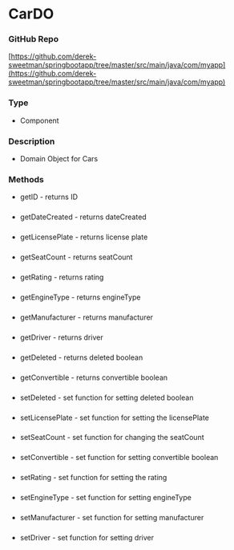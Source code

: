 # CarDO  
### GitHub Repo  
[https://github.com/derek-sweetman/springbootapp/tree/master/src/main/java/com/myapp](https://github.com/derek-sweetman/springbootapp/tree/master/src/main/java/com/myapp)  
### Type  
- Component  
### Description  
- Domain Object for Cars  
### Methods  
- getID - returns ID  
###   
- getDateCreated - returns dateCreated  
###   
- getLicensePlate - returns license plate  
###   
- getSeatCount - returns seatCount  
###   
- getRating - returns rating  
###   
- getEngineType - returns engineType  
###   
- getManufacturer - returns manufacturer  
###   
- getDriver - returns driver  
###   
- getDeleted - returns deleted boolean  
###   
- getConvertible - returns convertible boolean  
###   
- setDeleted - set function for setting deleted boolean  
###   
- setLicensePlate - set function for setting the licensePlate  
###   
- setSeatCount - set function for changing the seatCount  
###   
- setConvertible - set function for setting convertible boolean  
###   
- setRating - set function for setting the rating  
###   
- setEngineType - set function for setting engineType  
###   
- setManufacturer - set function for setting manufacturer  
###   
- setDriver - set function for setting driver  
